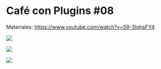 # Café con Plugins #08

Materiales: https://www.youtube.com/watch?v=59-3IqhsFY4

![](https://github.com/qgispe/CoffeewithPlugins/blob/master/presentaciones/cof_plug_8/resources/logo_qgis.png)

![](https://github.com/qgispe/CoffeewithPlugins/blob/master/presentaciones/cof_plug_8/resources/qgispe_ccp_8_.png)

![](https://github.com/qgispe/CoffeewithPlugins/blob/master/presentaciones/cof_plug_8/resources/Captura%20de%20pantalla%202020-12-08%20201927.png)
